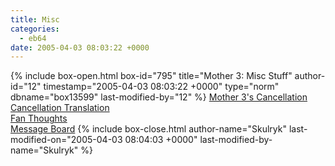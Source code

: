 ```yaml
---
title: Misc
categories:
  - eb64
date: 2005-04-03 08:03:22 +0000
---
```

{% include box-open.html box-id="795" title="Mother 3: Misc Stuff" author-id="12" timestamp="2005-04-03 08:03:22 +0000" type="norm" dbname="box13599" last-modified-by="12" %}
<a href="/mother3/cancellation/">Mother 3's Cancellation</a><br />
<a href="/mother3/itoi/">Cancellation Translation</a><br />
<a href="/mother3/fanthoughts/">Fan Thoughts</a><br />
<a href="http://forum.starmen.net/?t=thread&frm_id=4">Message Board</a>
{% include box-close.html author-name="Skulryk" last-modified-on="2005-04-03 08:04:03 +0000" last-modified-by-name="Skulryk" %}
